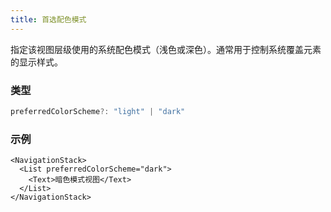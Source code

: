 ```yaml
---
title: 首选配色模式
---
```

指定该视图层级使用的系统配色模式（浅色或深色）。通常用于控制系统覆盖元素的显示样式。

### 类型

```ts
preferredColorScheme?: "light" | "dark"
```

### 示例

```tsx
<NavigationStack>
  <List preferredColorScheme="dark">
    <Text>暗色模式视图</Text>
  </List>
</NavigationStack>
```